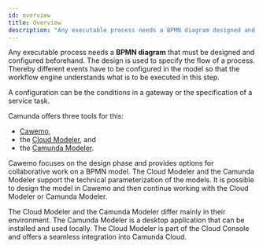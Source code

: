 ```yaml
---
id: overview
title: Overview
description: "Any executable process needs a BPMN diagram designed and configured beforehand. Camunda offers Web Modeler and Desktop Modeler to design and implement these."
---
```


Any executable process needs a **BPMN diagram** that must be designed and configured beforehand. The design is used to specify the flow of a process. Thereby different events have to be configured in the model so that the workflow engine understands what is to be executed in this step.

A configuration can be the conditions in a gateway or the specification of a service task.

Camunda offers three tools for this:

- [Cawemo](https://cawemo.com/),
- the [Cloud Modeler](./cloud-modeler/launch-cloud-modeler.md), and
- the [Camunda Modeler](./camunda-modeler/install-the-modeler.md).

Cawemo focuses on the design phase and provides options for collaborative work on a BPMN model. The Cloud Modeler and the Camunda Modeler support the technical parameterization of the models. It is possible to design the model in Cawemo and then continue working with the Cloud Modeler or Camunda Modeler.

The Cloud Modeler and the Camunda Modeler differ mainly in their environment. The Camunda Modeler is a desktop application that can be installed and used locally. The Cloud Modeler is part of the Cloud Console and offers a seamless integration into Camunda Cloud.

